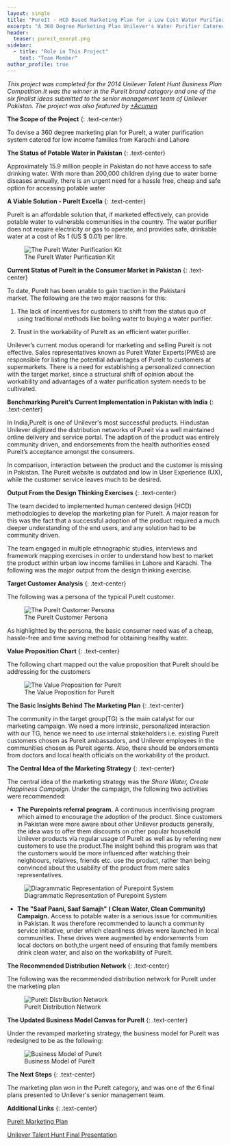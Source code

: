 ```yaml
---
layout: single
title: "PureIt - HCD Based Marketing Plan for a Low Cost Water Purifier"
excerpt: "A 360 Degree Marketing Plan Unilever's Water Purifier Catered for Low Income Families in Pakistan"
header:
  teaser: pureit_exerpt.png
sidebar:
  - title: "Role in This Project"
    text: "Team Member"
author_profile: true
---
```


*This project was completed for the 2014 Unilever Talent Hunt Business 
Plan Competition.It was the winner in the PureIt brand category and one of the
six finalist ideas submitted to the senior management team of Unilever Pakistan.
The project was also featured by [+Acumen](http://www.plusacumen.org/journal/computer-engineers-unlikely-impact-journey-pakistan-sierra-leone)*


**The Scope of the Project**
{: .text-center}

To devise a 360 degree marketing plan for PureIt, a water purification system 
catered for low income families from Karachi and Lahore



**The Status of Potable Water in Pakistan**
{: .text-center}

Approximately 15.9 million people in Pakistan do not have access to safe 
drinking water. With more than 200,000 children dying due to water borne 
diseases annually, there is an urgent need for a hassle free, cheap and safe 
option for accessing potable water 

**A Viable Solution - PureIt Excella**
{: .text-center}

PureIt is an affordable solution that, if marketed effectively,
can provide potable water to vulnerable communities in the country. The water
purifier does not require electricity or gas to operate, and provides safe, 
drinkable water at a cost of Rs 1 (US $ 0.01) per litre. 

<figure>
  <img src="/images/pureit.png" alt="The PureIt Water Purification Kit">
  <figcaption>The PureIt Water Purification Kit</figcaption>
</figure>  

**Current Status of PureIt in the Consumer Market in Pakistan**
{: .text-center} 

To date, PureIt has been unable to gain traction in the Pakistani  
market. The following are the two major reasons for this: 

1. The lack of incentives for customers to shift from the status quo of using 
traditional methods like boiling water to buying a water purifier.

2. Trust in the workability of PureIt as an efficient water purifier.

Unilever’s current modus operandi for marketing and selling Pureit is not 
effective. Sales representatives known as Pureit Water Experts(PWEs) are 
responsible for listing the potential advantages of PureIt to customers at 
supermarkets. There is a need for establishing a personalized connection with 
the target market, since a structural shift of opinion about the workability and 
advantages of a water purification system needs to be cultivated.

**Benchmarking Pureit’s Current Implementation in Pakistan with India**
{: .text-center} 

In India,PureIt is one of Unilever's most successful products. Hindustan Unilever
digitized the distribution networks of Pureit via a well maintained online delivery 
and service portal. The adaption of the product was entirely community driven, 
and endorsements from the health authorities eased Pureit’s acceptance amongst the 
consumers.

In comparison, interaction between the product and the customer is missing in 
Pakistan. The Pureit website is outdated and low in User Experience (UX), 
while the customer service leaves much to be desired. 

**Output From the Design Thinking Exercises**
{: .text-center} 

The team decided to implemented human centered design (HCD) methodologies
to develop the marketing plan for PureIt. A major reason for this was the 
fact that a successful adoption of the product required a much deeper understanding
of the end users, and any solution had to be community driven.

The team engaged in multiple ethnographic studies, interviews and framework mapping exercises
in order to understand how best to market the product within urban low income
families in Lahore and Karachi. The following was the major output from the 
design thinking exercise.

**Target Customer Analysis**
{: .text-center}

The following was a persona of the typical PureIt customer. 

<figure>
  <img src="/images/pureit_persona.png" alt="The PureIt Customer Persona">
  <figcaption>The PureIt Customer Persona</figcaption>
</figure>  

As highlighted by the persona, the basic consumer need was of a cheap, hassle-free
and time saving method for obtaining healthy water.

**Value Proposition Chart**
{: .text-center} 

The following chart mapped out the value proposition that PureIt should be 
addressing for the customers

<figure>
  <img src="/images/valueproposition.png" alt="The Value Proposition for PureIt">
  <figcaption>The Value Proposition for PureIt</figcaption>
</figure>  


**The Basic Insights Behind The Marketing Plan**
{: .text-center} 

The community in the target group(TG) is the main catalyst for our marketing 
campaign. We need a more intrinsic, personalized interaction with our TG, 
hence we need to use internal stakeholders i.e. existing PureIt customers chosen
as Pureit ambassadors, and Unilever employees in the communities chosen as 
Pureit agents. Also, there should be endorsements from doctors and local health
officials on the workability of the product.


**The Central Idea of the Marketing Strategy**
{: .text-center}

The central idea of the marketing strategy was the *Share Water, Create Happiness Campaign*.
Under the campaign, the following two activities were recommended:

* **The Purepoints referral program.**
A continuous incentivising program which aimed to encourage the adoption of 
the product. Since customers in Pakistan were more aware about other Unilever 
products generally, the idea was to offer them discounts on other popular household 
Unilever products via regular usage of PureIt as well as by referring new 
customers to use the product.The insight behind this program was that the 
customers would be more influenced after watching their neighbours, relatives, 
friends etc. use the product, rather than being convinced about the usability 
of the product from mere sales representatives. 

<figure>
  <img src="/images/purepoints_dist.png" alt="Diagrammatic Representation of Purepoint System">
  <figcaption>Diagrammatic Representation of Purepoint System</figcaption>
</figure>  


* **The "Saaf Paani, Saaf Samajh" ( Clean Water, Clean Community) Campaign.** 
Access to potable water is a serious issue for communities in Pakistan. It was
therefore recommended to launch a community service initiative, under which 
cleanliness drives were launched in local communities. These drives were 
augmented by endorsements from local doctors on both,the urgent need of ensuring
that family members drink clean water, and also on the workability of PureIt.


**The Recommended Distribution Network**
{: .text-center}

The following was the recommended distribution network for PureIt under the
marketing plan
<figure>
  <img src="/images/pureit_channel.png" alt="PureIt Distribution Network">
  <figcaption>PureIt Distribution Network</figcaption>
</figure>  

**The Updated Business Model Canvas for PureIt**
{: .text-center}

Under the revamped marketing strategy, the business model for PureIt was 
redesigned to be as the following:

<figure>
  <img src="/images/pureit_businessmodel.png" alt="Business Model of PureIt">
  <figcaption>Business Model of PureIt</figcaption>
</figure>  

**The Next Steps**
{: .text-center}

The marketing plan won in the PureIt category, and was one of the 6 final
plans presented to Unilever's senior management team. 

**Additional Links**
{: .text-center} 

[PureIt Marketing Plan](/pdfs/PureIt_Marketing_Plan.pdf)  

[Unilever Talent Hunt Final Presentation](/pdfs/PureIt_Final_Presentation.pdf)





